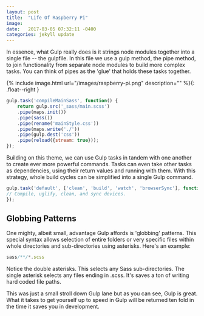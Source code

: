 ```yaml
---
layout: post
title:  "Life Of Raspberry Pi"
image:  
date:   2017-03-05 07:32:11 -0400
categories: jekyll update
---
```

In essence, what Gulp really does is it strings node modules together into a single file -- the gulpfile. In this file we use a gulp method, the pipe method, to join functionality from separate node modules to build more complex tasks. You can think of pipes as the 'glue' that holds these tasks together.

{% include image.html url="/images/raspberry-pi.png" description="" %}{: .float--right }

```javascript
gulp.task('compileMainSass', function() {
    return gulp.src('_sass/main.scss')
    .pipe(maps.init())
    .pipe(sass())
    .pipe(rename('mainStyle.css'))
    .pipe(maps.write('./'))
    .pipe(gulp.dest('css'))
    .pipe(reload({stream: true}));
});
```

Building on this theme, we can use Gulp tasks in tandem with one another to create ever more powerful commands. Tasks can even take other tasks as dependencies, using their return values and running with them. With this strategy, whole build cycles can be simplified into a single Gulp command.

```javascript
gulp.task('default', ['clean', 'build', 'watch', 'browserSync'], function (){
// Compile, uglify, clean, and sync devices.
});
```

## Globbing Patterns

One mighty, albeit small, advantage Gulp affords is 'globbing' patterns. This special syntax allows selection of entire folders or very specific files within whole directories and sub-directories using asterisks. Here's an example:

```javascript
sass/**/*.scss
```

Notice the double asterisks. This selects any Sass sub-directories. The single asterisk selects any files ending in .scss. It's saves a ton of writing hard coded file paths.

This was just a small stroll down Gulp lane but as you can see, Gulp is great. What it takes to get yourself up to speed in Gulp will be returned ten fold in the time it saves you in development.
